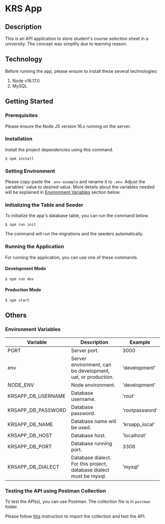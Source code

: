 # KRS App

## Description
This is an API application to store student's course selection sheet in a university. The concept was simplify due to learning reason.

## Technology
Before running the app, please ensure to install these several technologies:
1. Node v16.17.0
2. MySQL

## Getting Started
### Prerequisites
Please ensure the Node JS version 16.x running on the server.

### Installation
Install the project dependencies using this command.
```
$ npm install
```

### Setting Environment
Please copy-paste the `.env-example` and rename it to `.env`. Adjust the variables' value to desired value. More details about the variables needed will be explained in [Environment Variables](#environment-variables) section below.

### Initializing the Table and Seeder
To initialize the app's database table, you can run the command below.
```
$ npm run init
```
The command will run the migrations and the seeders automatically.

### Running the Application
For running the application, you can use one of these commands.

#### Development Mode
```
$ npm run dev
```

#### Production Mode
```
$ npm start
```

## Others
### Environment Variables
Variable | Description | Example
--- | --- | ---
PORT | Server port. | 3000
env | Server environment, can be development, uat, or production. | 'development'
NODE_ENV | Node environment. | 'development'
KRSAPP_DB_USERNAME | Database username. | 'root'
KRSAPP_DB_PASSWORD | Database password. | 'rootpassword'
KRSAPP_DB_NAME | Database name will be used. | 'krsapp_local'
KRSAPP_DB_HOST | Database host. | 'localhost'
KRSAPP_DB_PORT | Database running port. | 3306
KRSAPP_DB_DIALECT | Database dialect. For this project, database dialect must be mysql. | 'mysql'

### Testing the API using Postman Collection
To test the API(s), you can use Postman. The collection file is in `postman` folder.

Please follow [this](https://learning.postman.com/docs/designing-and-developing-your-api/importing-an-api/) instruction to import the collection and test the API.